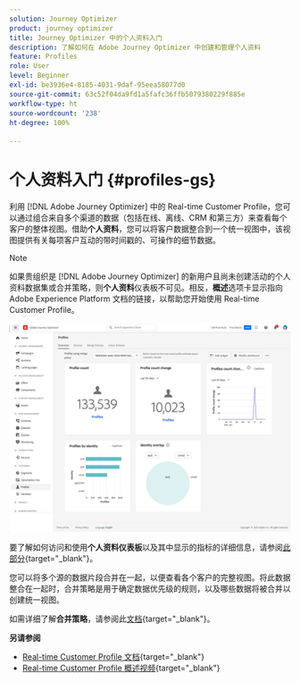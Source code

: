 ```yaml
---
solution: Journey Optimizer
product: journey optimizer
title: Journey Optimizer 中的个人资料入门
description: 了解如何在 Adobe Journey Optimizer 中创建和管理个人资料
feature: Profiles
role: User
level: Beginner
exl-id: be3936e4-8185-4031-9daf-95eea58077d0
source-git-commit: 63c52f04da9fd1a5fafc36ffb5079380229f885e
workflow-type: ht
source-wordcount: '238'
ht-degree: 100%

---
```


# 个人资料入门 {#profiles-gs}

利用 [!DNL Adobe Journey Optimizer] 中的 Real-time Customer Profile，您可以通过组合来自多个渠道的数据（包括在线、离线、CRM 和第三方）来查看每个客户的整体视图。借助&#x200B;**个人资料**，您可以将客户数据整合到一个统一视图中，该视图提供有关每项客户互动的带时间戳的、可操作的细节数据。

>[!NOTE]
>
>如果贵组织是 [!DNL Adobe Journey Optimizer] 的新用户且尚未创建活动的个人资料数据集或合并策略，则&#x200B;**个人资料**&#x200B;仪表板不可见。相反，**概述**&#x200B;选项卡显示指向 Adobe Experience Platform 文档的链接，以帮助您开始使用 Real-time Customer Profile。

![](assets/profiles-home.png)

要了解如何访问和使用&#x200B;**个人资料仪表板**&#x200B;以及其中显示的指标的详细信息，请参阅[此部分](https://experienceleague.adobe.com/docs/experience-platform/profile/ui/user-guide.html?lang=zh-Hans){target="_blank"}。

您可以将多个源的数据片段合并在一起，以便查看各个客户的完整视图。将此数据整合在一起时，合并策略是用于确定数据优先级的规则，以及哪些数据将被合并以创建统一视图。

如需详细了解&#x200B;**合并策略**，请参阅此[文档](https://experienceleague.adobe.com/docs/experience-platform/profile/merge-policies/ui-guide.html?lang=zh-Hans){target="_blank"}。

**另请参阅**

* [Real-time Customer Profile 文档](https://experienceleague.adobe.com/docs/experience-platform/query/home.html?lang=zh-Hans){target="_blank"}
* [Real-time Customer Profile 概述视频](https://experienceleague.adobe.com/docs/experience-platform/profile/home.html?lang=zh-Hans){target="_blank"}
